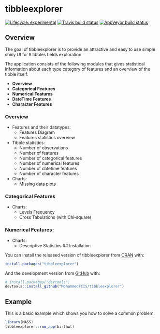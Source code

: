 
<!-- README.md is generated from README.Rmd. Please edit that file -->

# tibbleexplorer

<!-- badges: start -->

[![Lifecycle:
experimental](https://img.shields.io/badge/lifecycle-experimental-orange.svg)](https://www.tidyverse.org/lifecycle/#experimental)
[![Travis build
status](https://travis-ci.org/MohammedFCIS/tibbleexplorer.svg?branch=master)](https://travis-ci.org/MohammedFCIS/tibbleexplorer)
[![AppVeyor build
status](https://ci.appveyor.com/api/projects/status/github/MohammedFCIS/tibbleexplorer?branch=master&svg=true)](https://ci.appveyor.com/project/MohammedFCIS/tibbleexplorer)
<!-- badges: end -->

## Overview

The goal of tibbleexplorer is to provide an attractive and easy to use
simple shiny UI for `R` tibbles fields exploration.

The application consists of the following modules that gives statistical
information about each type category of features and an overview of the
tibble itself:

  - **Overview** <!-- insert a screenshot here -->
  - **Categorical Features** <!-- insert a screenshot here -->
  - **Numerical Features** <!-- insert a screenshot here -->
  - **DateTime Features** <!-- insert a screenshot here -->
  - **Character Features** <!-- insert a screenshot here -->

### Overview

<!-- shiny dashboard https://rstudio.github.io/shinydashboard/structure.html#boxes -->

<!-- controls to use https://github.com/dreamRs/shinyWidgets -->

<!-- https://github.com/dcomtois/summarytools -->

<!-- https://boxuancui.github.io/DataExplorer/articles/dataexplorer-intro.html -->

<!-- other charts to use https://www.r-graph-gallery.com/ -->

  - Features and their datatypes:
      - Features Diagram
        <!-- https://christophergandrud.github.io/networkD3/ -->
        <!-- https://www.r-graph-gallery.com/339-circular-dendrogram-with-ggraph.html -->
      - Features statistics overview
  - Tibble statistics:
      - Number of observations
      - Number of features
      - Number of categorical features
      - Number of numerical features
      - Number of datetime features
      - Number of character features
  - Charts:
      - Missing data plots

### Categorical Features

  - Charts:
      - Levels Frequency
      - Cross Tabulations (with Chi-square)

### Numerical Features:

  - Charts:
      - Descriptive Statistics \#\# Installation

You can install the released version of tibbleexplorer from
[CRAN](https://CRAN.R-project.org) with:

``` r
install.packages("tibbleexplorer")
```

And the development version from [GitHub](https://github.com/) with:

``` r
# install.packages("devtools")
devtools::install_github("MohammedFCIS/tibbleexplorer")
```

## Example

This is a basic example which shows you how to solve a common problem:

``` r
library(MASS)
tibbleexplorer::run_app(birthwt)
```

